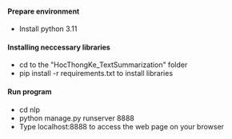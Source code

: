 #### Prepare environment
* Install python 3.11
#### Installing neccessary libraries
* cd to the "HocThongKe_TextSummarization" folder
* pip install -r requirements.txt to install libraries
#### Run program
* cd nlp
* python manage.py runserver 8888
* Type localhost:8888 to access the web page on your browser
